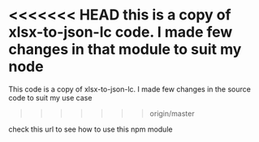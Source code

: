 <<<<<<< HEAD
this is a copy of xlsx-to-json-lc code. I made few changes in that module to suit my node
=======
This code is a copy of xlsx-to-json-lc. I made few changes in the source code to suit my use case
>>>>>>> origin/master

check this url to see how to use this npm module
